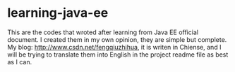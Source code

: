 learning-java-ee
=================

This are the codes that wroted after learning from Java EE official document. I created them in my own opinion, they are simple but complete.
My blog: http://www.csdn.net/fengqiuzhihua, it is writen in Chiense, and I will be trying to translate them into English in the project readme file as best as I can.
